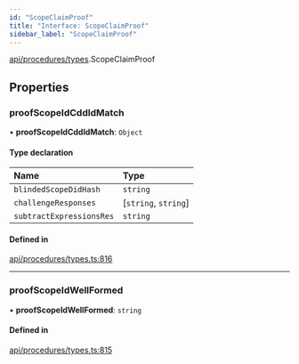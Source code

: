 ```yaml
---
id: "ScopeClaimProof"
title: "Interface: ScopeClaimProof"
sidebar_label: "ScopeClaimProof"
---
```


[api/procedures/types](../../../../../modules/API/Procedures/Types/Types.md).ScopeClaimProof

## Properties

### proofScopeIdCddIdMatch

• **proofScopeIdCddIdMatch**: `Object`

#### Type declaration

| Name | Type |
| :------ | :------ |
| `blindedScopeDidHash` | `string` |
| `challengeResponses` | [`string`, `string`] |
| `subtractExpressionsRes` | `string` |

#### Defined in

[api/procedures/types.ts:816](https://github.com/PolymeshAssociation/polymesh-sdk/blob/fbf6882d0/src/api/procedures/types.ts#L816)

___

### proofScopeIdWellFormed

• **proofScopeIdWellFormed**: `string`

#### Defined in

[api/procedures/types.ts:815](https://github.com/PolymeshAssociation/polymesh-sdk/blob/fbf6882d0/src/api/procedures/types.ts#L815)
